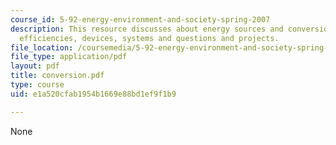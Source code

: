 ```yaml
---
course_id: 5-92-energy-environment-and-society-spring-2007
description: This resource discusses about energy sources and conversion, rules and
  efficiencies, devices, systems and questions and projects.
file_location: /coursemedia/5-92-energy-environment-and-society-spring-2007/e1a520cfab1954b1669e88bd1ef9f1b9_conversion.pdf
file_type: application/pdf
layout: pdf
title: conversion.pdf
type: course
uid: e1a520cfab1954b1669e88bd1ef9f1b9

---
```

None